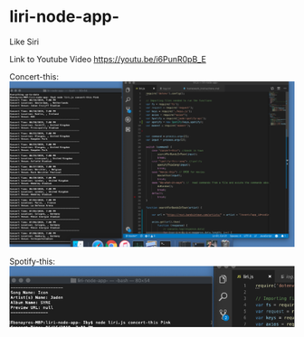 # liri-node-app-
Like Siri 

Link to Youtube Video
https://youtu.be/i6PunR0pB_E







Concert-this: 
![alt text](https://github.com/3ryanob3/liri-node-app-/blob/master/Screen%20Shot%202019-05-29%20at%203.33.47%20PM.png?raw=true")

Spotify-this: 
![alt text][logo]

[logo]: https://github.com/3ryanob3/liri-node-app-/blob/master/Screen%20Shot%202019-05-29%20at%203.34.15%20PM.png?raw=true"
